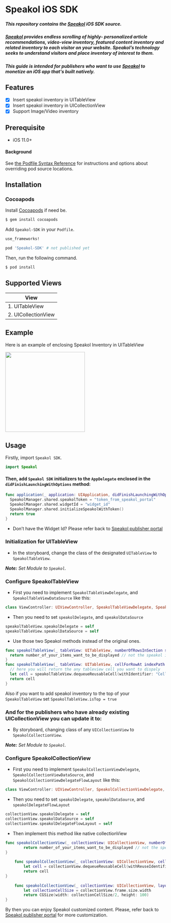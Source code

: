# Speakol iOS SDK

##### This repository contains the [Speakol](https://speakol.com/en) iOS SDK source.

##### [Speakol](https://speakol.com/en) provides endless scrolling of highly- personalized article recommendations, video-view inventory, featured content inventory and related inventory to each visitor on your website. Speakol’s technology seeks to understand visitors and place inventory of interest to them.

##### This guide is intended for publishers who want to use [Speakol](https://speakol.com/en) to monetize an iOS app that's built natively.

## Features

- [x] Insert speakol inventory in UITableView
- [x] Insert speakol inventory in UICollectionView
- [x] Support Image/Video inventory

## Prerequisite

- iOS 11.0+

#### Background

See
[the Podfile Syntax Reference](https://guides.cocoapods.org/syntax/podfile.html#pod)
for instructions and options about overriding pod source locations.


## Installation

### Cocoapods

Install [Cocoapods](https://cocoapods.org/#install) if need be.

```bash
$ gem install cocoapods
```

Add `Speakol-SDK` in your `Podfile`.

```ruby
use_frameworks!

pod 'Speakol-SDK' # not published yet
```
Then, run the following command.

```bash
$ pod install
```

## Supported Views

| View |
|---|
|1. UITableView | 
|2. UICollectionView |

## Example

Here is an example of enclosing Speakol Inventory in UITableView

<img src="https://github.com/yehiabairm/RWPodSpecs/raw/master/IMG_1272.PNG" width="250">

## Usage

Firstly, import `Speakol SDK`.

```swift
import Speakol
```
#### Then, add `Speakol SDK` initializers to the `AppDelegate` enclosed in the `didFinishLaunchingWithOptions` method:

```swift
func application(_ application: UIApplication, didFinishLaunchingWithOptions launchOptions: [UIApplication.LaunchOptionsKey: Any]?) -> Bool {
  SpeakolManager.shared.speakolToken = "token_from_speakol_portal"
  SpeakolManager.shared.widgetId = "widget_id"
  SpeakolManager.shared.initializeSpeakolWithToken()
  return true
}
```

- Don’t have the Widget Id? Please refer back to [Speakol publisher portal](http://publisher.speakol.com)

### Initialization for UITableView

- In the storyboard, change the class of the designated `UITableView` to `SpeakolTableView`.

_**Note:** Set Module to `Speakol`._

### Configure SpeakolTableView

- First you need to implement `SpeakolTableViewDelegate`, and `SpeakolTableViewDataSource` like this:

```swift
class ViewController: UIViewController, SpeakolTableViewDelegate, SpeakolTableViewDataSource
```

- Then you need to set `speakolDelegate`, and `speakolDataSource`

```swift
speakolTableView.speakolDelegate = self
speakolTableView.speakolDataSource = self
```
- Use those two Speakol methods instead of the original ones.

```swift
func speakolTableView(_ tableView: UITableView, numberOfRowsInSection section: Int) -> Int {
  return number_of_your_items_want_to_be_displayed // not the speakol items will be inserted in another section this section is used for the publisher items only
}
func speakolTableView(_ tableView: UITableView, cellForRowAt indexPath: IndexPath) -> UITableViewCell {
  // here you will return the any tableview cell you want to dispaly
  let cell = speakolTableView.dequeueReusableCell(withIdentifier: "Cell", for: indexPath) as UITableViewCell
  return cell
}
```
Also if you want to add speakol inventory to the top of your `SpeakolTableView` set `SpeakolTableView.isTop = true`

### And for the publishers who have already existing UICollectionView you can update it to:

- By storyboard, changing class of any `UICollectionView` to `SpeakolCollectionView`.

_**Note:** Set Module to `Speakol`._

### Configure SpeakolCollectionView

- First you need to implement `SpeakolCollectionViewDelegate`, `SpeakolCollectionViewDataSource`, and `SpeakolCollectionViewDelegateFlowLayout` like this:

```swift
class ViewController: UIViewController, SpeakolCollectionViewDelegate, SpeakolCollectionViewDataSource, SpeakolCollectionViewDelegateFlowLayout
```

- Then you need to set `speakolDelegate`, `speakolDataSource`, and `speakolDelegateFlowLayout`

```swift
collectionView.speakolDelegate = self
collectionView.speakolDataSource = self
collectionView.speakolDelegateFlowLayout = self
```
- Then implement this method like native collectionView

```swift
func speakolCollectionView(_ collectionView: UICollectionView, numberOfItemsInSection section: Int) -> Int {
        return number_of_your_items_want_to_be_displayed // not the speakol items will be inserted in another section this section is used for the publisher items only
}
    
    func speakolCollectionView(_ collectionView: UICollectionView, cellForItemAt indexPath: IndexPath) -> UICollectionViewCell {
        let cell = collectionView.dequeueReusableCell(withReuseIdentifier: "VideoCollectionViewCell", for: indexPath) as! UICollectionViewCell
        return cell
}
    
    func speakolCollectionView(_ collectionView: UICollectionView, layout collectionViewLayout: UICollectionViewLayout, sizeForItemAt indexPath: IndexPath) -> CGSize {
        let collectionCellSize = collectionView.frame.size.width
        return CGSize(width: collectionCellSize/2, height: 100)
}
```
By then you can enjoy Speakol customized content. Please, refer back to [Speakol publisher portal](http://publisher.speakol.com) for more customization.
